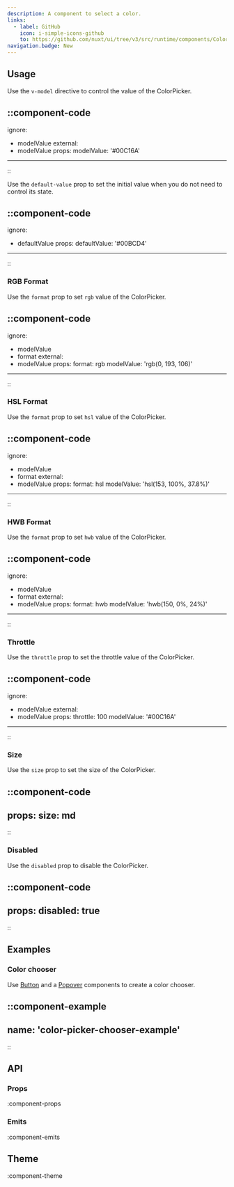 ```yaml
---
description: A component to select a color.
links: 
  - label: GitHub
    icon: i-simple-icons-github
    to: https://github.com/nuxt/ui/tree/v3/src/runtime/components/ColorPicker.vue
navigation.badge: New
---
```


## Usage

Use the `v-model` directive to control the value of the ColorPicker.

::component-code
---
ignore:
  - modelValue
external:
  - modelValue
props:
  modelValue: '#00C16A'
---
::

Use the `default-value` prop to set the initial value when you do not need to control its state.

::component-code
---
ignore:
  - defaultValue
props:
  defaultValue: '#00BCD4'
---
::

### RGB Format

Use the `format` prop to set `rgb` value of the ColorPicker.

::component-code
---
ignore:
  - modelValue
  - format
external:
  - modelValue
props:
  format: rgb
  modelValue: 'rgb(0, 193, 106)'
---
::

### HSL Format

Use the `format` prop to set `hsl` value of the ColorPicker.

::component-code
---
ignore:
  - modelValue
  - format
external:
  - modelValue
props:
  format: hsl
  modelValue: 'hsl(153, 100%, 37.8%)'
---
::

### HWB Format

Use the `format` prop to set `hwb` value of the ColorPicker.

::component-code
---
ignore:
  - modelValue
  - format
external:
  - modelValue
props:
  format: hwb
  modelValue: 'hwb(150, 0%, 24%)'
---
::

### Throttle

Use the `throttle` prop to set the throttle value of the ColorPicker.

::component-code
---
ignore:
  - modelValue
external:
  - modelValue
props:
  throttle: 100
  modelValue: '#00C16A'
---
::

### Size

Use the `size` prop to set the size of the ColorPicker.

::component-code
---
props:
  size: md
---
::

### Disabled

Use the `disabled` prop to disable the ColorPicker.

::component-code
---
props:
  disabled: true
---
::

## Examples

### Color chooser

Use [Button](/components/button) and a [Popover](/components/popover) components to create a color chooser.

::component-example
---
name: 'color-picker-chooser-example'
---
::

## API

### Props

:component-props

### Emits

:component-emits

## Theme

:component-theme
